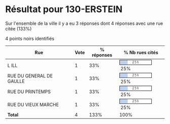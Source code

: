 # Résultat pour 130-ERSTEIN

Sur l'ensemble de la ville il y a eu 3 réponses dont 4 réponses avec une rue citée (133%)

4 points noirs identifiés

| Rue | Vote | % réponses | % Nb rues cités|
|-----|------|------------|----------------|
| L ILL | 1 | 33% | <img src="../../img/bar_25.gif" />&nbsp;25%|
| RUE DU GENERAL DE GAULLE | 1 | 33% | <img src="../../img/bar_25.gif" />&nbsp;25%|
| RUE DU PRINTEMPS | 1 | 33% | <img src="../../img/bar_25.gif" />&nbsp;25%|
| RUE DU VIEUX MARCHE | 1 | 33% | <img src="../../img/bar_25.gif" />&nbsp;25%|
| **Total** | 4 | 133% | 100%|
